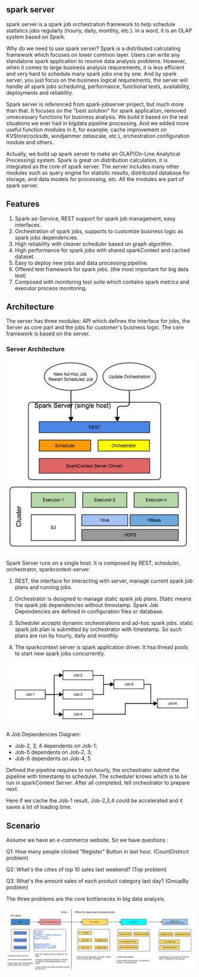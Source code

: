 ## spark server

spark server is a spark job orchestration framework to help schedule statistics jobs regularly (hourly, daily, monthly, etc.). In a word, it is an OLAP system based on Spark.

Why do we need to use spark server? Spark is a distributed calculating framework which focuses on lower common layer. Users can write any standalone spark application to resolve data analysis problems. However, when it comes to large business analysis requirements, it is less efficient and very hard to schedule many spark jobs one by one. And by spark server, you just focus on the business logical requirements, the server will handle all spark jobs scheduling, performance, functional tests, availability, deployments and reliability.

Spark server is referenced from spark-jobserver project, but much more than that. It focuses on the "best solution" for spark application, removed unnecessary functions for business analysis. We build it based on the real situations we ever had in bigdata pipeline processing. And we added more useful function modules in it, for example, cache improvement on KVStore(rocksdb, windjammer zetascale, etc.), orchestration configuration module and others.

Actually, we build up spark server to make an OLAP(On-Line Analytical Processing) system. Spark is great on distribution calculation, it is integrated as the core of spark server. The server includes many other modules such as query engine for statistic results, distributed database for storage, and data models for processing, etc. All the modules are part of spark server.

## Features

1. Spark-as-Service, REST support for spark job management, easy interfaces.
2. Orchestration of spark jobs, supports to customize business logic as spark jobs dependencies.
3. High reliability with cleaver scheduler based on graph algorithm.
4. High performance for spark jobs with shared sparkContext and cached dataset.
5. Easy to deploy new jobs and data processing pipeline.
6. Offered test framework for spark jobs. (the most important for big data test)
7. Composed with monitoring tool suite which contains spark metrics and executor process monitoring.

## Architecture

The  server has three modules: API which defines the interface for jobs, the Server as core part and the jobs for customer's business logic. The core framework is based on the server.

### Server Architecture

![server component diagram](docs/server-component.png)

Spark Server runs on a single host. It is composed by REST, scheduler, orchestrator, sparkcontext-server.

1. REST, the interface for interacting with server, manage current spark job plans and running jobs.

2. Orchestrator is designed to manage static spark job plans. Static means the spark job dependencies without timestamp. Spark Job Dependencies are defined in configuration files or database.

3. Scheduler accepts dynamic orchestrations and ad-hoc spark jobs. static spark job plan is submitted by orchestrator with timestamp. So such plans are run by hourly, daily and monthly.

4. The sparkcontext server is spark application driver. It hsa thread pools to start new spark jobs concurrently.

![server component diagram](docs/server-dependencies.png)

A Job Dependencies Diagram:

- Job-2, 3, 4 dependents on Job-1;
- Job-5 dependents on Job-2, 3;
- Job-6 dependents on Job-4, 5

Defined the pipeline requires to run hourly, the orchestrator submit the pipeline with timestamp to scheduler. The scheduler knows which is to be run in sparkContext Server. After all completed, tell orchestrator to prepare next.

Here if we cache the Job-1 result, Job-2,3,4 could be accelerated and it saves a lot of loading time.

## Scenario

Assume we have an e-commerce website. So we have questions :

Q1: How many people clicked "Register" Button in last hour. (CountDistinct problem)

Q2: What's the cities of top 10 sales last weekend? (Top problem)

Q3: What's the amount sales of each product category last day? (GroupBy problem)

The three problems are the core bottlenecks in big data analysis.

![whole picture](docs/scenario.png)
